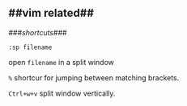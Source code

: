 ##vim related##
---
###_shortcuts_###

    :sp filename

open `filename` in a split window


`%` shortcur for jumping between matching brackets.

`Ctrl+w+v` split window vertically.